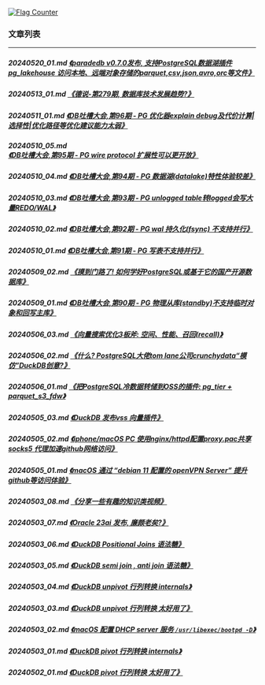 <a rel="nofollow" href="http://info.flagcounter.com/h9V1"  ><img src="http://s03.flagcounter.com/count/h9V1/bg_FFFFFF/txt_000000/border_CCCCCC/columns_2/maxflags_12/viewers_0/labels_0/pageviews_0/flags_0/"  alt="Flag Counter"  border="0"  ></a>  
  
### 文章列表  
----  
##### 20240520_01.md   [《paradedb v0.7.0发布, 支持PostgreSQL数据湖插件pg_lakehouse 访问本地、远端对象存储的parquet,csv,json,avro,orc等文件》](20240520_01.md)  
##### 20240513_01.md   [《德说-第279期, 数据库技术发展趋势?》](20240513_01.md)  
##### 20240511_01.md   [《DB吐槽大会,第96期 - PG 优化器explain debug及代价计算|选择性|优化路径等优化建议能力太弱》](20240511_01.md)  
##### 20240510_05.md   [《DB吐槽大会,第95期 - PG wire protocol 扩展性可以更开放》](20240510_05.md)  
##### 20240510_04.md   [《DB吐槽大会,第94期 - PG 数据湖(datalake)特性体验较差》](20240510_04.md)  
##### 20240510_03.md   [《DB吐槽大会,第93期 - PG unlogged table转logged会写大量REDO/WAL》](20240510_03.md)  
##### 20240510_02.md   [《DB吐槽大会,第92期 - PG wal 持久化(fsync) 不支持并行》](20240510_02.md)  
##### 20240510_01.md   [《DB吐槽大会,第91期 - PG 写表不支持并行》](20240510_01.md)  
##### 20240509_02.md   [《摸到门路了! 如何学好PostgreSQL或基于它的国产开源数据库》](20240509_02.md)  
##### 20240509_01.md   [《DB吐槽大会,第90期 - PG 物理从库(standby)不支持临时对象和回写主库》](20240509_01.md)  
##### 20240506_03.md   [《向量搜索优化3板斧: 空间、性能、召回(recall)》](20240506_03.md)  
##### 20240506_02.md   [《什么? PostgreSQL大佬tom lane公司crunchydata“模仿”DuckDB创意?》](20240506_02.md)  
##### 20240506_01.md   [《把PostgreSQL冷数据转储到OSS的插件: pg_tier + parquet_s3_fdw》](20240506_01.md)  
##### 20240505_03.md   [《DuckDB 发布vss 向量插件》](20240505_03.md)  
##### 20240505_02.md   [《iphone/macOS PC 使用nginx/httpd配置proxy.pac共享socks5 代理加速github网络访问》](20240505_02.md)  
##### 20240505_01.md   [《macOS 通过 “debian 11 配置的 openVPN Server” 提升github等访问体验》](20240505_01.md)  
##### 20240503_08.md   [《分享一些有趣的知识类视频》](20240503_08.md)  
##### 20240503_07.md   [《Oracle 23ai 发布, 廉颇老矣?》](20240503_07.md)  
##### 20240503_06.md   [《DuckDB Positional Joins 语法糖》](20240503_06.md)  
##### 20240503_05.md   [《DuckDB semi join , anti join 语法糖》](20240503_05.md)  
##### 20240503_04.md   [《DuckDB unpivot 行列转换 internals》](20240503_04.md)  
##### 20240503_03.md   [《DuckDB unpivot 行列转换 太好用了》](20240503_03.md)  
##### 20240503_02.md   [《macOS 配置 DHCP server 服务 `/usr/libexec/bootpd -D`》](20240503_02.md)  
##### 20240503_01.md   [《DuckDB pivot 行列转换 internals》](20240503_01.md)  
##### 20240502_01.md   [《DuckDB pivot 行列转换 太好用了》](20240502_01.md)  
